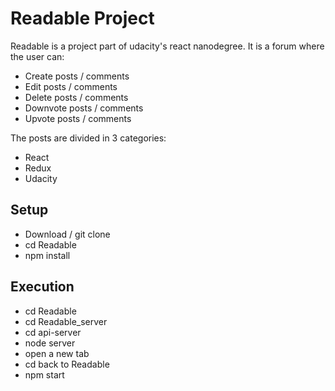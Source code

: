 # Readable Project

Readable is a project part of udacity's react nanodegree.
It is a forum where the user can:
- Create posts / comments
- Edit posts / comments
- Delete posts / comments
- Downvote posts / comments
- Upvote posts / comments

The posts are divided in 3 categories:
- React
- Redux
- Udacity

## Setup
- Download / git clone
- cd Readable
- npm install

## Execution
- cd Readable
- cd Readable_server
- cd api-server
- node server
- open a new tab
- cd back to Readable
- npm start